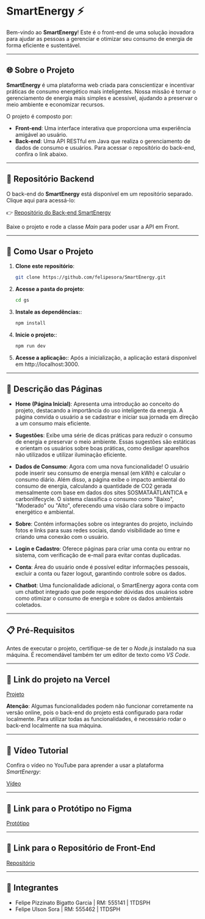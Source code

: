 # SmartEnergy ⚡

Bem-vindo ao **SmartEnergy**! Este é o front-end de uma solução inovadora para ajudar as pessoas a gerenciar e otimizar seu consumo de energia de forma eficiente e sustentável.

---

## 🌐 Sobre o Projeto

**SmartEnergy** é uma plataforma web criada para conscientizar e incentivar práticas de consumo energético mais inteligentes. Nossa missão é tornar o gerenciamento de energia mais simples e acessível, ajudando a preservar o meio ambiente e economizar recursos.

O projeto é composto por:
- **Front-end**: Uma interface interativa que proporciona uma experiência amigável ao usuário.
- **Back-end**: Uma API RESTful em Java que realiza o gerenciamento de dados de consumo e usuários. Para acessar o repositório do back-end, confira o link abaixo.

---

## 🔗 Repositório Backend

O back-end do **SmartEnergy** está disponível em um repositório separado. Clique aqui para acessá-lo:

👉 [Repositório do Back-end SmartEnergy](https://github.com/felipesora/API-Java-SmartEnergy)

Baixe o projeto e rode a classe *Main* para poder usar a API em Front.

---

## 🚀 Como Usar o Projeto

1. **Clone este repositório**:
   ```bash
   git clone https://github.com/felipesora/SmartEnergy.git

2. **Acesse a pasta do projeto**:
   ```bash
   cd gs

3. **Instale as dependências:**:
   ```bash
   npm install

4. **Inicie o projeto:**:
   ```bash
   npm run dev

5. **Acesse a aplicação:**:
    Após a inicialização, a aplicação estará disponível em http://localhost:3000.

---

## 📄 Descrição das Páginas

- **Home (Página Inicial)**: Apresenta uma introdução ao conceito do projeto, destacando a importância do uso inteligente da energia. A página convida o usuário a se cadastrar e iniciar sua jornada em direção a um consumo mais eficiente.

- **Sugestões**: Exibe uma série de dicas práticas para reduzir o consumo de energia e preservar o meio ambiente. Essas sugestões são estáticas e orientam os usuários sobre boas práticas, como desligar aparelhos não utilizados e utilizar iluminação eficiente.

- **Dados de Consumo**: Agora com uma nova funcionalidade! O usuário pode inserir seu consumo de energia mensal (em kWh) e calcular o consumo diário. Além disso, a página exibe o impacto ambiental do consumo de energia, calculando a quantidade de CO2 gerada mensalmente com base em dados dos sites SOSMATAATLANTICA e carbonlifecycle. O sistema classifica o consumo como "Baixo", "Moderado" ou "Alto", oferecendo uma visão clara sobre o impacto energético e ambiental.

- **Sobre**: Contém informações sobre os integrantes do projeto, incluindo fotos e links para suas redes sociais, dando visibilidade ao time e criando uma conexão com o usuário.

- **Login e Cadastro**: Oferece páginas para criar uma conta ou entrar no sistema, com verificação de e-mail para evitar contas duplicadas.

- **Conta**: Área do usuário onde é possível editar informações pessoais, excluir a conta ou fazer logout, garantindo controle sobre os dados.

- **Chatbot**: Uma funcionalidade adicional, o SmartEnergy agora conta com um chatbot integrado que pode responder dúvidas dos usuários sobre como otimizar o consumo de energia e sobre os dados ambientais coletados.

---

## 📋 Pré-Requisitos

Antes de executar o projeto, certifique-se de ter o *Node.js* instalado na sua máquina. É recomendável também ter um editor de texto como *VS Code*.

---

## 🔗 Link do projeto na Vercel

[Projeto](https://smart-energy-three.vercel.app)

**Atenção**: Algumas funcionalidades podem não funcionar corretamente na versão online, pois o back-end do projeto está configurado para rodar localmente. Para utilizar todas as funcionalidades, é necessário rodar o back-end localmente na sua máquina.

---

## 🎥 Vídeo Tutorial

Confira o vídeo no YouTube para aprender a usar a plataforma *SmartEnergy*:


[Vídeo](https://youtu.be/BdUlbrngPpw)

---

## 🔗 Link para o Protótipo no Figma

[Protótipo](https://www.figma.com/design/qfNYpJsJYiuurcNFsI9qzU/Untitled?node-id=0-1&node-type=canvas&t=viyFV35rQ1rAcpI9-0)

---

## 🔗 Link para o Repositório de Front-End

[Repositório](https://github.com/felipesora/SmartEnergy)

---

## 👤 Integrantes

- Felipe Pizzinato Bigatto Garcia | RM: 555141 | 1TDSPH
- Felipe Ulson Sora | RM: 555462 | 1TDSPH

